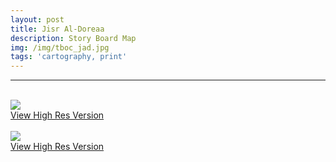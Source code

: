 ```yaml
---
layout: post
title: Jisr Al-Doreaa
description: Story Board Map
img: /img/tboc_jad.jpg
tags: 'cartography, print'
---
```


<hr>
<br/>
<div class="img_row">
    <img class="col three" src="{{ site.baseurl l}}/img/tboc_jad.jpg"/>
</div>
<div class="col three caption">
    <a href="{{ site.baseurl l}}/img/tboc_jad.jpg" target="_blank">View High Res Version</a>
</div>
<br/>
<div class="img_row">
    <img class="col three" src="{{ site.baseurl l}}/img/army-jad.png"/>
</div>
<div class="col three caption">
    <a href="{{ site.baseurl l}}/img/army-jad.png" target="_blank">View High Res Version</a>
</div>
